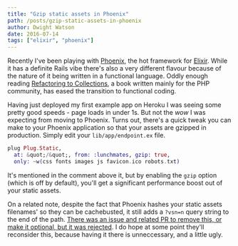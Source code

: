 ```yaml
---
title: "Gzip static assets in Phoenix"
path: /posts/gzip-static-assets-in-phoenix
author: Dwight Watson
date: 2016-07-14
tags: ["elixir", "phoenix"]
---
```


Recently I&#039;ve been playing with [Phoenix](http://www.phoenixframework.org/), the hot framework for [Elixir](http://elixir-lang.org/). While it has a definite Rails vibe there&#039;s also a very different flavour because of the nature of it being written in a functional language. Oddly enough reading [Refactoring to Collections](https://adamwathan.me/refactoring-to-collections/), a book written mainly for the PHP community, has eased the transition to functional coding.

Having just deployed my first example app on Heroku I was seeing some pretty good speeds - page loads in under 1s. But not the *wow* I was expecting from moving to Phoenix. Turns out, there&#039;s a quick tweak you can make to your Phoenix application so that your assets are gzipped in production. Simply edit your `lib/app/endpoint.ex` file.

```elixir
plug Plug.Static,
  at: &quot;/&quot;, from: :lunchmates, gzip: true,
  only: ~w(css fonts images js favicon.ico robots.txt)
```

It&#039;s mentioned in the comment above it, but by enabling the `gzip` option (which is off by default), you&#039;ll get a significant performance boost out of your static assets.

On a related note, despite the fact that Phoenix hashes your static assets filenames&#039; so they can be cachebusted, it still adds a `?vsn=n` query string to the end of the path. [There was an issue and related PR to remove this, or make it optional, but it was rejected](https://github.com/phoenixframework/phoenix/pull/1788). I do hope at some point they&#039;ll reconsider this, because having it there is unneccessary, and a little ugly.
